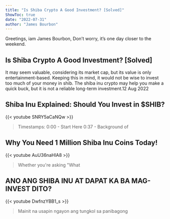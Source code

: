 ```yaml
---
title: "Is Shiba Crypto A Good Investment? [Solved]"
ShowToc: true 
date: "2022-07-31"
author: "James Bourbon" 
---
```


Greetings, iam James Bourbon, Don’t worry, it’s one day closer to the weekend.
## Is Shiba Crypto A Good Investment? [Solved]
It may seem valuable, considering its market cap, but its value is only entertainment-based. Keeping this in mind, it would not be wise to invest too much of your money in shib. The shiba inu crypto may help you make a quick buck, but it is not a reliable long-term investment.12 Aug 2022

## Shiba Inu Explained: Should You Invest in $SHIB?
{{< youtube SNRY5aCaNQw >}}
>Timestamps: 0:00 - Start Here 0:37 - Background of 

## Why You Need 1 Million Shiba Inu Coins Today!
{{< youtube AuU36naHlA8 >}}
>Whether you're asking "What 

## ANO ANG SHIBA INU AT DAPAT KA BA MAG-INVEST DITO?
{{< youtube DwfnzYBB1_s >}}
>Mainit na usapin ngayon ang tungkol sa panibagong 

